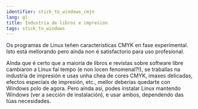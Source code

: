 ```yaml
---
identifier: stick_to_windows_cmjn
lang: gl
title: Industria de libros e impresión
tags: stick_to_windows
---
```


Os programas de Linux teñen características CMYK en fase experimental. Isto está mellorando pero aínda non é satisfactorio para uso profesional.

Aínda que é certo que a maioría de libros e revistas sobre software libre cambiaron a Linux fai tempo (e non locen fenomenal?!), se traballas na industria de impresión e usas unha chea de cores CMYK, imaxes delicadas, efectos especiais de impresión, etc., mellor deberías quedarte con Windows polo de agora. Pero aínda asi, podes instalar Linux mantendo Windows (ver a sección de instalación), e usar ambos, dependendo das túas necesidades.

